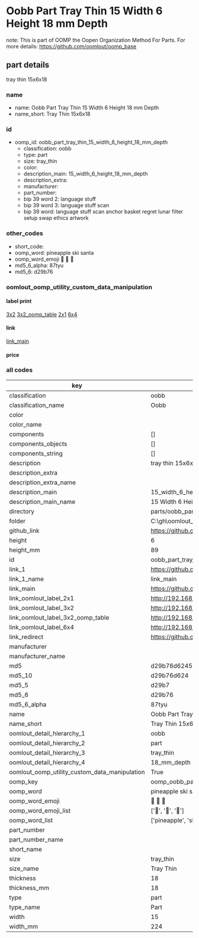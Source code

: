 # Oobb Part Tray Thin 15 Width 6 Height 18 mm Depth  

note: This is part of OOMP the Oopen Organization Method For Parts. For more details: https://github.com/oomlout/oomp_base

##  part details
  



tray thin 15x6x18



### name
* name: Oobb Part Tray Thin 15 Width 6 Height 18 mm Depth
* name_short: Tray Thin 15x6x18 
### id
* oomp_id: oobb_part_tray_thin_15_width_6_height_18_mm_depth
  * classification: oobb
  * type: part
  * size: tray_thin
  * color: 
  * description_main: 15_width_6_height_18_mm_depth
  * description_extra: 
  * manufacturer: 
  * part_number: 
  * bip 39 word 2: language stuff
  * bip 39 word 3: language stuff scan
  * bip 39 word: language stuff scan anchor basket regret lunar filter setup swap ethics artwork

### other_codes
* short_code: 
* oomp_word: pineapple ski santa
* oomp_word_emoji :pineapple: :ski: :santa:
* md5_6_alpha: 87tyu
* md5_6: d29b76






### oomlout_oomp_utility_custom_data_manipulation
#### label print
[3x2](http://192.168.1.245:1112/?label=oomp%2087tyu)
[3x2_oomp_table](http://192.168.1.108:1112/?label=oomp%2087tyu)
[2x1](http://192.168.1.242:1112/?label=oomp%2087tyu)
[6x4](http://192.168.1.55:1112/?label=oomp%2087tyu)    

#### link

[link_main](https://github.com/oomlout/oomlout_oobb_version_4_generated_parts/tree/main/navigation_oomp/oobb/part/tray_thin/15_width_6_height_18_mm_depth/part)                              

#### price







### all codes 
| key | value |  
| --- | --- |  
| classification | oobb |  
| classification_name | Oobb |  
| color |  |  
| color_name |  |  
| components | [] |  
| components_objects | [] |  
| components_string | [] |  
| description | tray thin 15x6x18 |  
| description_extra |  |  
| description_extra_name |  |  
| description_main | 15_width_6_height_18_mm_depth |  
| description_main_name | 15 Width 6 Height 18 mm Depth |  
| directory | parts/oobb_part_tray_thin_15_width_6_height_18_mm_depth |  
| folder | C:\gh\oomlout_oobb_version_4_generated_parts\parts\oobb_part_tray_thin_15_width_6_height_18_mm_depth |  
| github_link | https://github.com/oomlout/oomlout_oomp_part_src/tree/main/parts/oobb_part_tray_thin_15_width_6_height_18_mm_depth |  
| height | 6 |  
| height_mm | 89 |  
| id | oobb_part_tray_thin_15_width_6_height_18_mm_depth |  
| link_1 | https://github.com/oomlout/oomlout_oobb_version_4_generated_parts/tree/main/navigation_oomp/oobb/part/tray_thin/15_width_6_height_18_mm_depth/part |  
| link_1_name | link_main |  
| link_main | https://github.com/oomlout/oomlout_oobb_version_4_generated_parts/tree/main/navigation_oomp/oobb/part/tray_thin/15_width_6_height_18_mm_depth/part |  
| link_oomlout_label_2x1 | http://192.168.1.242:1112/?label=oomp%2087tyu |  
| link_oomlout_label_3x2 | http://192.168.1.245:1112/?label=oomp%2087tyu |  
| link_oomlout_label_3x2_oomp_table | http://192.168.1.108:1112/?label=oomp%2087tyu |  
| link_oomlout_label_6x4 | http://192.168.1.55:1112/?label=oomp%2087tyu |  
| link_redirect | https://github.com/oomlout/oomlout_oobb_version_4_generated_parts/tree/main/parts/oobb_tray_thin_15_06_18 |  
| manufacturer |  |  
| manufacturer_name |  |  
| md5 | d29b76d6245670a2d28990878075e3e7 |  
| md5_10 | d29b76d624 |  
| md5_5 | d29b7 |  
| md5_6 | d29b76 |  
| md5_6_alpha | 87tyu |  
| name | Oobb Part Tray Thin 15 Width 6 Height 18 mm Depth |  
| name_short | Tray Thin 15x6x18  |  
| oomlout_detail_hierarchy_1 | oobb |  
| oomlout_detail_hierarchy_2 | part |  
| oomlout_detail_hierarchy_3 | tray_thin |  
| oomlout_detail_hierarchy_4 | 18_mm_depth |  
| oomlout_oomp_utility_custom_data_manipulation | True |  
| oomp_key | oomp_oobb_part_tray_thin_15_width_6_height_18_mm_depth |  
| oomp_word | pineapple ski santa |  
| oomp_word_emoji | :pineapple: :ski: :santa: |  
| oomp_word_emoji_list | [':pineapple:', ':ski:', ':santa:'] |  
| oomp_word_list | ['pineapple', 'ski', 'santa'] |  
| part_number |  |  
| part_number_name |  |  
| short_name |  |  
| size | tray_thin |  
| size_name | Tray Thin |  
| thickness | 18 |  
| thickness_mm | 18 |  
| type | part |  
| type_name | Part |  
| width | 15 |  
| width_mm | 224 |  
